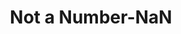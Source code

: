 ---
title: "Not a Number-NaN"

categories: ['']

tags: ['Not', 'a', 'Number', 'NaN']

arabic: ['ليس رقمًا']

publishers: ['معجم مصطلحات التعلم الآلي والتعلم العميق وعلم البيانات']

types: "word"

slug: ""
---